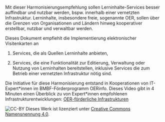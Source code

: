 Mit dieser Harmonisierungsempfehlung sollen Lerninhalte-Services besser auffindbar und nutzbar werden, bspw. innerhalb einer vernetzten Infrastruktur. Lerninhalte, insbesondere freie, sogenannte OER, sollen über die Grenzen von Organisationen und Ländern hinweg kooperativer erstellbar, nutzbar und verwaltbar werden.

Dieses Dokument empfiehlt die Implementierung elektronischer Visitenkarten an

1. Services, die als Quellen Lerninhalte anbieten,

2. Services, die eine Funktionalität zur Editierung, Verwaltung oder Nutzung von Lerninhalten bereitstellen, inklusive Services die zum Betrieb einer vernetzten Infrastruktur nötig sind.

Die Initiative für diese Harmonisierung entstand in Kooperationen von IT-Expert\*innen im BMBF-Förderprogramm OERinfo. Dieses Video gibt in 4 Minuten einen Überblick zu von Expert\*innen empfohlenen Infrastrukturentwicklungen: [OER-förderliche Infrastrukturen](https://www.youtube.com/watch?v=6iFxaZatB2c)

<p class="copyright">
    <img alt="CC-BY" src="https://i.creativecommons.org/l/by/4.0/80x15.png" />
    Dieses Werk ist lizenziert unter
    <a rel="license" href="http://creativecommons.org/licenses/by/4.0/">
    Creative Commons Namensnennung 4.0</a>.
</p>
